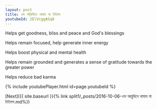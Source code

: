 ```yaml
---
layout: post
title: ওম পাত্রিসিনে নামায গা টাইমস
youtubeId: 2ElVcggASq8
---
```

 
 
Helps get goodness, bliss and peace and God's blessings
 
Helps remain focused, help generate inner energy 
 
Helps boost physical and mental health 
 
Helps remain grounded and generates a sense of gratitude towards the greater power 
 
Helps reduce bad karma
 
 
 
 


{% include youtubePlayer.html id=page.youtubeId %}
 
[Next]({{ site.baseurl }}{% link  split1/_posts/2016-10-06-ওম আয়ুধিনে নামায গা টাইমস.md%})
 

